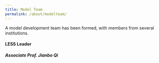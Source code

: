 ```yaml
---
title: Model Team
permalink: /about/modelteam/
---
```


A model development team has been formed, with members from several institutions. 
#### LESS Leader 
##### Associate Prof. Jianbo Qi

